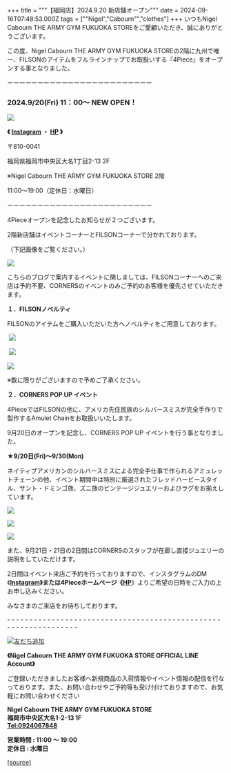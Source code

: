+++
title = """【福岡店】2024.9.20 新店舗オープン"""
date = 2024-09-16T07:48:53.000Z
tags = ["\"Nigel","Cabourn\"","clothes"]
+++
いつもNigel Cabourn THE ARMY GYM FUKUOKA STOREをご愛顧いただき、誠にありがとうございます。

この度、Nigel Cabourn THE ARMY GYM FUKUOKA STOREの2階に九州で唯一、FILSONのアイテムをフルラインナップでお取扱いする『4Piece』をオープンする事となりました。

ーーーーーーーーーーーーーーーーーーーーーーーー

### **2024.9/20(Fri) 11：00～ NEW OPEN！**

![](https://cdn.shopify.com/s/files/1/0094/9295/5196/files/4Piece__logo_fix_160x160.png?v=1726295038)

**《 [Instagram](https://www.instagram.com/4piece.fukuoka/) ・ [HP](https://4piece.jp/) 》**

〒810-0041

福岡県福岡市中央区大名1丁目2-13 2F

※Nigel Cabourn THE ARMY GYM FUKUOKA STORE 2階

11:00～19:00（定休日：水曜日）

ーーーーーーーーーーーーーーーーーーーーーーーー

4Pieceオープンを記念したお知らせが２つございます。

2階新店舗はイベントコーナーとFILSONコーナーで分かれております。

（下記画像をご覧ください。）

![](https://cdn.shopify.com/s/files/1/0094/9295/5196/files/IMG_0522_480x480.png?v=1726464352)

こちらのブログで案内するイベントに関しましては、FILSONコーナーへのご来店は予約不要、CORNERSのイベントのみご予約のお客様を優先させていただきます。

**１．FILSONノベルティ**

FILSONのアイテムをご購入いただいた方へノベルティをご用意しております。

 ![](https://cdn.shopify.com/s/files/1/0094/9295/5196/files/DSCF1575_480x480.jpg?v=1726297226)

 ![](https://cdn.shopify.com/s/files/1/0094/9295/5196/files/DSCF1588_480x480.jpg?v=1726297254)

![](https://cdn.shopify.com/s/files/1/0094/9295/5196/files/DSCF1625_480x480.jpg?v=1726373619)

※数に限りがございますので予めご了承ください。 

**２．CORNERS POP UP イベント**

4PieceではFILSONの他に、アメリカ先住民族のシルバースミスが完全手作りで製作するAmulet Chainをお取扱いいたします。

9月20日のオープンを記念し、CORNERS POP UP イベントを行う事となりました。

**★9/20日(Fri)～9/30(Mon)**

ネイティブアメリカンのシルバースミスによる完全手仕事で作られるアミュレットチェーンの他、イベント期間中は特別に厳選されたフレッドハービースタイル、サント・ドミンゴ族、ズニ族のビンテージジュエリーおよびラグをお揃えしています。

![](https://cdn.shopify.com/s/files/1/0094/9295/5196/files/DSCF1521_480x480.jpg?v=1726297375)

![](https://cdn.shopify.com/s/files/1/0094/9295/5196/files/DSCF1596_480x480.jpg?v=1726297371)

![](https://cdn.shopify.com/s/files/1/0094/9295/5196/files/DSCF1366_480x480.jpg?v=1726297375)

また、9月21日・21日の2日間はCORNERSのスタッフが在廊し直接ジュエリーの説明をしていただけます。

2日間はイベント来店ご予約を行っておりますので、インスタグラムのDM《**[Instagram](https://www.instagram.com/4piece.fukuoka/)》**または4Pieceホームページ《**[HP](https://4piece.jp/)**》よりご希望の日時をご入力の上お申し込みください。

みなさまのご来店をお待ちしております。

\- - - - - - - - - - - - - - - - - - - - - - - - - - - - - - - - - - - - \- - - - - - - - - - - - - - - - - - - - - - - - - - - -  

[![友だち追加](https://scdn.line-apps.com/n/line_add_friends/btn/ja.png)](https://lin.ee/E2AZ3kQ) 

**《Nigel Cabourn THE ARMY GYM FUKUOKA STORE OFFICIAL LINE Account》** 

ご登録いただきましたお客様へ新規商品の入荷情報やイベント情報の配信を行なっております。また、お問い合わせやご予約等も受け付けておりますので、お気軽にお問い合わせください

**Nigel Cabourn THE ARMY GYM FUKUOKA STORE**  
**福岡市中央区大名1-2-13 1F  
[Tel:0924067848](tel:0924067848)**

**営業時間 : 11:00 ～ 19:00  
定休日 : 水曜日**

[[source]](https://cabourn.jp/blogs/shop-info/fukuoka20240916)
